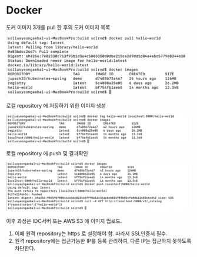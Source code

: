 # Docker

도커 이미지 3개를 pull 한 후의 도커 이미지 목록

![screensh](./img/private_repository_실습_이미지목록.png)

로컬 repository 에 저장하기 위한 이미지 생성

![screensh](./img/local_registry_보관위한_이미지생성.png)

로컬 repository 에 push 및 결과확인

![screensh](./img/local_registry에_push_및_결과확인.png)

이후 과정은 IDC서버 또는 AWS S3 에 이미지 업로드. 
1. 이때 원격 repository는 https 로 설정해야 함. 따라서 SSL인증서 필수.
2. 원격 repository에는 접근가능한 IP를 등록 관리하여, 다른 IP는 접근하지 못하도록 차단한다.

